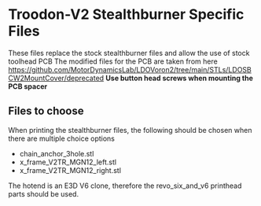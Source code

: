 # Troodon-V2 Stealthburner Specific Files

These files replace the stock stealthburner files and allow the use of stock toolhead PCB
The modified files for the PCB are taken from here https://github.com/MotorDynamicsLab/LDOVoron2/tree/main/STLs/LDOSBCW2MountCover/deprecated
**Use button head screws when mounting the PCB spacer**

## Files to choose

When printing the stealthburner files, the following should be chosen when there are multiple choice options

* chain_anchor_3hole.stl
* x_frame_V2TR_MGN12_left.stl
* x_frame_V2TR_MGN12_right.stl

The hotend is an E3D V6 clone, therefore the revo_six_and_v6 printhead parts should be used.